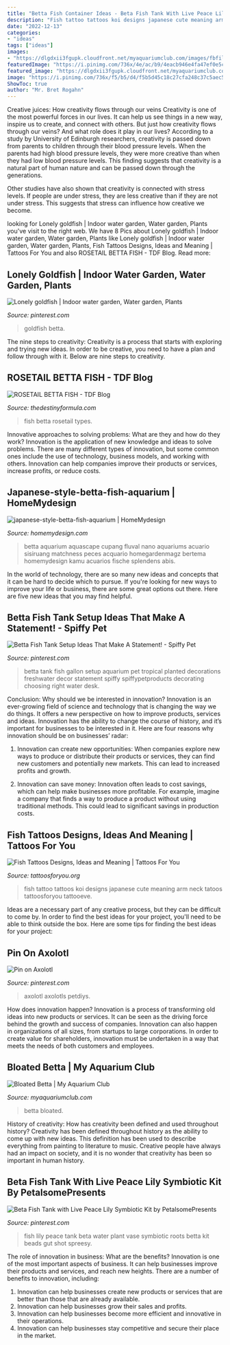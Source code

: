 ```yaml
---
title: "Betta Fish Container Ideas - Beta Fish Tank With Live Peace Lily Symbiotic Kit By Petalsomepresents"
description: "Fish tattoo tattoos koi designs japanese cute meaning arm neck tatoos tattoosforyou tattooeve"
date: "2022-12-13"
categories:
- "ideas"
tags: ["ideas"]
images:
- "https://dlgdxii3fgupk.cloudfront.net/myaquariumclub.com/images/fbfiles/images/20160820_154732_v_1471707017.jpg"
featuredImage: "https://i.pinimg.com/736x/4e/ac/b9/4eacb946e4fa47ef0e5c9a741c78a4bf--fish-tanks-the-plant.jpg"
featured_image: "https://dlgdxii3fgupk.cloudfront.net/myaquariumclub.com/images/fbfiles/images/20160820_154732_v_1471707017.jpg"
image: "https://i.pinimg.com/736x/f5/b5/d4/f5b5d45c18c27cfa248c37c5aec5bd29.jpg"
ShowToc: true
author: "Mr. Bret Rogahn"
---
```



Creative juices: How creativity flows through our veins
Creativity is one of the most powerful forces in our lives. It can help us see things in a new way, inspire us to create, and connect with others. But just how creativity flows through our veins? And what role does it play in our lives?
According to a study by University of Edinburgh researchers, creativity is passed down from parents to children through their blood pressure levels. When the parents had high blood pressure levels, they were more creative than when they had low blood pressure levels. This finding suggests that creativity is a natural part of human nature and can be passed down through the generations.

Other studies have also shown that creativity is connected with stress levels. If people are under stress, they are less creative than if they are not under stress. This suggests that stress can influence how creative we become.

	

		
looking for Lonely goldfish | Indoor water garden, Water garden, Plants you've visit to the right web. We have 8 Pics about Lonely goldfish | Indoor water garden, Water garden, Plants like Lonely goldfish | Indoor water garden, Water garden, Plants, Fish Tattoos Designs, Ideas and Meaning | Tattoos For You and also ROSETAIL BETTA FISH - TDF Blog. Read more:
		
    
## Lonely Goldfish | Indoor Water Garden, Water Garden, Plants

<img loading=lazy src="https://i.pinimg.com/736x/39/fe/09/39fe0969d0063d36cecec55b83ff11f8--fish-in-a-bowl-betta-fish.jpg" onerror="this.onerror=null;this.src='https://tse3.mm.bing.net/th?id=OIP.qGlV2iyR6WWpax82uq-hMwHaJ3&amp;pid=15.1';" alt="Lonely goldfish | Indoor water garden, Water garden, Plants">

_Source: pinterest.com_

>goldfish betta. 

	

The nine steps to creativity:
Creativity is a process that starts with exploring and trying new ideas. In order to be creative, you need to have a plan and follow through with it. Below are nine steps to creativity.

    
## ROSETAIL BETTA FISH - TDF Blog

<img loading=lazy src="https://thedestinyformula.com/wp-content/uploads/2017/07/ROSETAIL-BETTA-FISH.jpg" onerror="this.onerror=null;this.src='https://tse3.mm.bing.net/th?id=OIP.2nETjV5W3j2D4KcqYSQ-WgHaFV&amp;pid=15.1';" alt="ROSETAIL BETTA FISH - TDF Blog">

_Source: thedestinyformula.com_

>fish betta rosetail types. 

	

Innovative approaches to solving problems: What are they and how do they work?
Innovation is the application of new knowledge and ideas to solve problems. There are many different types of innovation, but some common ones include the use of technology, business models, and working with others. Innovation can help companies improve their products or services, increase profits, or reduce costs.

    
## Japanese-style-betta-fish-aquarium | HomeMydesign

<img loading=lazy src="https://homemydesign.com/wp-content/uploads/2021/01/japanese-style-betta-fish-aquarium-188x300.jpg" onerror="this.onerror=null;this.src='https://tse3.mm.bing.net/th?id=OIP.Adfi843YHHBDTCeVPVK4UwAAAA&amp;pid=15.1';" alt="japanese-style-betta-fish-aquarium | HomeMydesign">

_Source: homemydesign.com_

>betta aquarium aquascape cupang fluval nano aquariums acuario sisiruang matchness peces acquario homegardenmagz bertema homemydesign kamu acuarios fische splendens abis. 

	

In the world of technology, there are so many new ideas and concepts that it can be hard to decide which to pursue. If you're looking for new ways to improve your life or business, there are some great options out there. Here are five new ideas that you may find helpful.

    
## Betta Fish Tank Setup Ideas That Make A Statement! - Spiffy Pet

<img loading=lazy src="https://i.pinimg.com/736x/1b/e0/e4/1be0e48b3a5e8d7acc4ad99db2f3c097.jpg" onerror="this.onerror=null;this.src='https://tse1.mm.bing.net/th?id=OIP.nWxUdZ6OHtp_bn9bJthpigHaEr&amp;pid=15.1';" alt="Betta Fish Tank Setup Ideas That Make A Statement! - Spiffy Pet">

_Source: pinterest.com_

>betta tank fish gallon setup aquarium pet tropical planted decorations freshwater decor statement spiffy spiffypetproducts decorating choosing right water desk. 

	

Conclusion: Why should we be interested in innovation?
Innovation is an ever-growing field of science and technology that is changing the way we do things. It offers a new perspective on how to improve products, services and ideas. Innovation has the ability to change the course of history, and it’s important for businesses to be interested in it. Here are four reasons why innovation should be on businesses’ radar:
1) Innovation can create new opportunities: When companies explore new ways to produce or distribute their products or services, they can find new customers and potentially new markets. This can lead to increased profits and growth.

2) Innovation can save money: Innovation often leads to cost savings, which can help make businesses more profitable. For example, imagine a company that finds a way to produce a product without using traditional methods. This could lead to significant savings in production costs.

    
## Fish Tattoos Designs, Ideas And Meaning | Tattoos For You

<img loading=lazy src="http://www.tattoosforyou.org/wp-content/uploads/2013/10/Small-Fish-Tattoos-768x1024.jpg" onerror="this.onerror=null;this.src='https://tse2.mm.bing.net/th?id=OIP.Pt4thZbcYq4z1rIl7OqboQHaJ4&amp;pid=15.1';" alt="Fish Tattoos Designs, Ideas and Meaning | Tattoos For You">

_Source: tattoosforyou.org_

>fish tattoo tattoos koi designs japanese cute meaning arm neck tatoos tattoosforyou tattooeve. 

	

Ideas are a necessary part of any creative process, but they can be difficult to come by. In order to find the best ideas for your project, you'll need to be able to think outside the box. Here are some tips for finding the best ideas for your project: 

    
## Pin On Axolotl

<img loading=lazy src="https://i.pinimg.com/736x/f5/b5/d4/f5b5d45c18c27cfa248c37c5aec5bd29.jpg" onerror="this.onerror=null;this.src='https://tse3.mm.bing.net/th?id=OIP.S_P7C8XBfEc5nJpwDzjBjwHaFH&amp;pid=15.1';" alt="Pin on Axolotl">

_Source: pinterest.com_

>axolotl axolotls petdiys. 

	

How does innovation happen?
Innovation is a process of transforming old ideas into new products or services. It can be seen as the driving force behind the growth and success of companies. Innovation can also happen in organizations of all sizes, from startups to large corporations. In order to create value for shareholders, innovation must be undertaken in a way that meets the needs of both customers and employees.

    
## Bloated Betta | My Aquarium Club

<img loading=lazy src="https://dlgdxii3fgupk.cloudfront.net/myaquariumclub.com/images/fbfiles/images/20160820_154732_v_1471707017.jpg" onerror="this.onerror=null;this.src='https://tse3.mm.bing.net/th?id=OIP.eDuMC0144pc7vPRm-wAbOgHaJ4&amp;pid=15.1';" alt="Bloated Betta | My Aquarium Club">

_Source: myaquariumclub.com_

>betta bloated. 

	

History of creativity: How has creativity been defined and used throughout history?
Creativity has been defined throughout history as the ability to come up with new ideas. This definition has been used to describe everything from painting to literature to music. Creative people have always had an impact on society, and it is no wonder that creativity has been so important in human history.

    
## Beta Fish Tank With Live Peace Lily Symbiotic Kit By PetalsomePresents

<img loading=lazy src="https://i.pinimg.com/736x/4e/ac/b9/4eacb946e4fa47ef0e5c9a741c78a4bf--fish-tanks-the-plant.jpg" onerror="this.onerror=null;this.src='https://tse2.mm.bing.net/th?id=OIP.UJ_VsJnlkTTbiystECOoXAHaK8&amp;pid=15.1';" alt="Beta Fish Tank with Live Peace Lily Symbiotic Kit by PetalsomePresents">

_Source: pinterest.com_

>fish lily peace tank beta water plant vase symbiotic roots betta kit beads gut shot spreesy. 

	

The role of innovation in business: What are the benefits?
Innovation is one of the most important aspects of business. It can help businesses improve their products and services, and reach new heights. There are a number of benefits to innovation, including: 
1. Innovation can help businesses create new products or services that are better than those that are already available. 
2. Innovation can help businesses grow their sales and profits. 
3. Innovation can help businesses become more efficient and innovative in their operations. 
4. Innovation can help businesses stay competitive and secure their place in the market.

